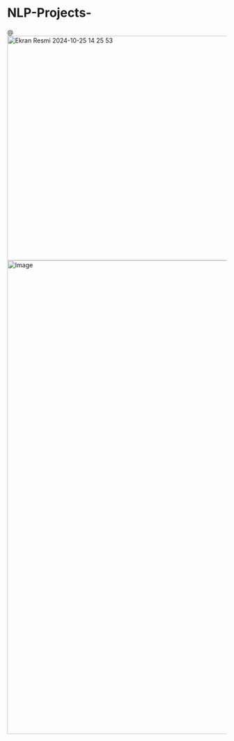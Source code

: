 # NLP-Projects-
@
<img width="515" alt="Ekran Resmi 2024-10-25 14 25 53" src="https://github.com/user-attachments/assets/b499d4b0-e9c6-4bfd-8b60-683c814cb4d8">
<img width="1086" alt="Image" src="https://github.com/user-attachments/assets/6ea0e9f6-ff3d-49ad-a580-54d3506d48f0" />
